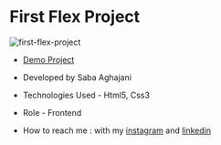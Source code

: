 # First Flex Project
![first-flex-project](https://github.com/Saba-Aghajani-developer/first-flex-project/assets/135870519/9e6a8ecc-d447-4350-9a48-d1afab8ff74e)

- [Demo Project](https://saba-aghajani-developer.github.io/first-flex-project/)

- Developed by Saba Aghajani
  
- Technologies Used - Html5, Css3 

- Role - Frontend

- How to reach me : with my [instagram](https://instagram.com/saba_aghajani_developer?utm_source=qr&igshid=MzNlNGNkZWQ4Mg%3D%3D) and [linkedin](https://www.linkedin.com/in/saba-a-69b608208)

